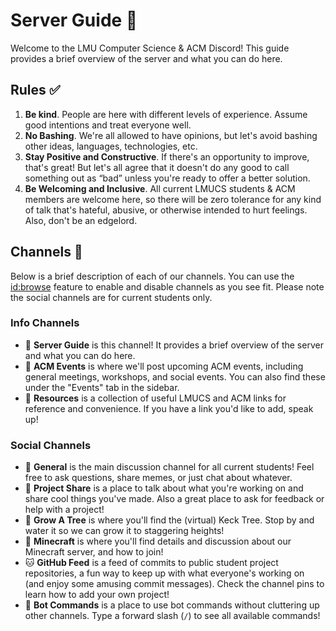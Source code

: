 # Server Guide  🧭

Welcome to the LMU Computer Science & ACM Discord! This guide provides a brief overview of the server and what you can do here.

## Rules  ✅

1. **Be kind**. People are here with different levels of experience. Assume good intentions and treat everyone well.
2. **No Bashing**. We're all allowed to have opinions, but let's avoid bashing other ideas, languages, technologies, etc.
3. **Stay Positive and Constructive**. If there's an opportunity to improve, that's great! But let's all agree that it doesn't do any good to call something out as “bad” unless you're ready to offer a better solution.
4. **Be Welcoming and Inclusive**. All current LMUCS students & ACM members are welcome here, so there will be zero tolerance for any kind of talk that's hateful, abusive, or otherwise intended to hurt feelings. Also, don't be an edgelord.

## Channels  📝

Below is a brief description of each of our channels. You can use the <id:browse> feature to enable and disable channels as you see fit. Please note the social channels are for current students only.

### Info Channels

- 🧭  **Server Guide** is this channel! It provides a brief overview of the server and what you can do here.
- 📅  **ACM Events** is where we'll post upcoming ACM events, including general meetings, workshops, and social events. You can also find these under the "Events" tab in the sidebar.
- 🔗  **Resources** is a collection of useful LMUCS and ACM links for reference and convenience. If you have a link you'd like to add, speak up!

### Social Channels

- 💬  **General** is the main discussion channel for all current students! Feel free to ask questions, share memes, or just chat about whatever.
- 🚀  **Project Share** is a place to talk about what you're working on and share cool things you've made. Also a great place to ask for feedback or help with a project!
- 🌳  **Grow A Tree** is where you'll find the (virtual) Keck Tree. Stop by and water it so we can grow it to staggering heights!
- 💎  **Minecraft** is where you'll find details and discussion about our Minecraft server, and how to join!
- 🐱  **GitHub Feed** is a feed of commits to public student project repositories, a fun way to keep up with what everyone's working on (and enjoy some amusing commit messages). Check the channel pins to learn how to add your own project!
- 🤖  **Bot Commands** is a place to use bot commands without cluttering up other channels. Type a forward slash (`/`) to see all available commands!
